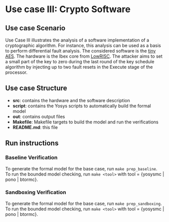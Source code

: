 # Use case III: Crypto Software

## Use case Scenario

Use Case III illustrates the analysis of a software implementation of a cryptographic algorithm.
For instance, this analysis can be used as a basis to perform differential fault analysis.
The considered software is the [tiny AES](https://github.com/kokke/tiny-AES-c).
The hardware is the Ibex core from [LowRISC](https://github.com/lowRISC/ibex).
The attacker aims to set a small part of the key to zero during the last round of the key schedule algorithm by injecting up to two fault resets in the Execute stage of the processor.

## Use case Structure

- **src**: contains the hardware and the software description
- **script**: contains the Yosys scripts to automatically build the formal model 
- **out**: contains output files
- **Makefile**: Makefile targets to build the model and run the verifications
- **README.md**: this file

## Run instructions

### Baseline Verification
To generate the formal model for the base case, run `make prep_baseline`.<br/>
To run the bounded model checking, run `make <tool>` with tool = {yosysmc | pono | btormc}.

### Sandboxing Verification
To generate the formal model for the base case, run `make prep_sandboxing`.<br/>
To run the bounded model checking, run `make <tool>` with tool = {yosysmc | pono | btormc}.
